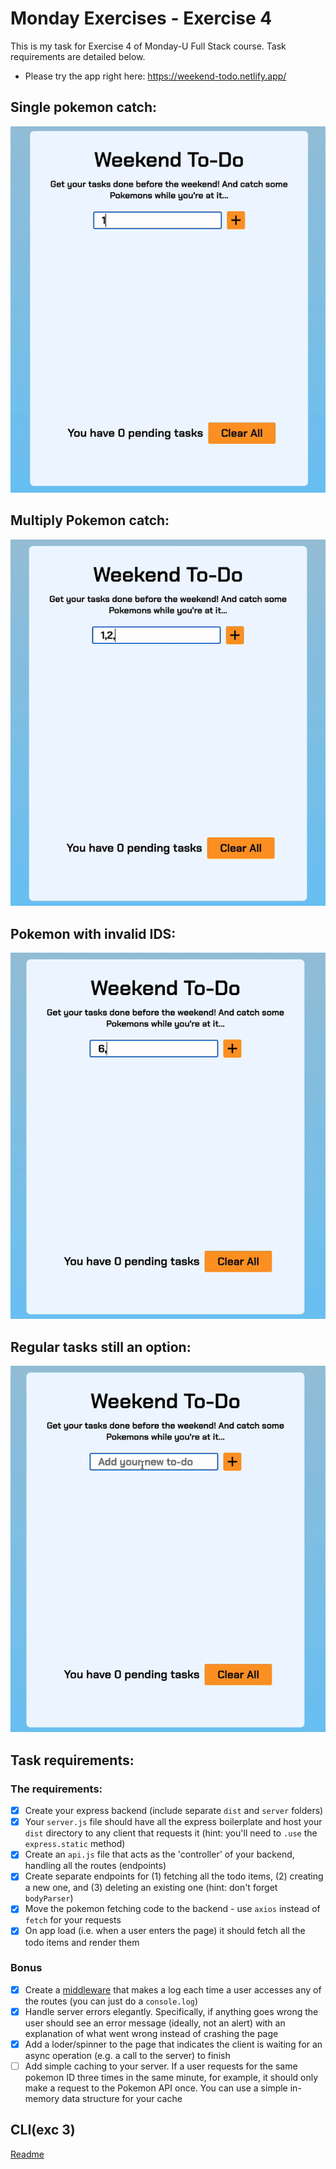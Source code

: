# Monday Exercises - Exercise 4

This is my task for Exercise 4 of Monday-U Full Stack course. Task requirements are detailed below.

-  Please try the app right here: https://weekend-todo.netlify.app/

## Single pokemon catch:

![single pokemon](./dist/assets/singlePokemon.gif)

## Multiply Pokemon catch:

![multiple pokemon](./dist/assets/multiplePokemon.gif)

## Pokemon with invalid IDS:

![invalid pokemon](./dist/assets/invalidPokemon.gif)

## Regular tasks still an option:

![regular tasks](./dist/assets/tasks.gif)

## Task requirements:

### The requirements:

-  [x] Create your express backend (include separate `dist` and `server` folders)
-  [x] Your `server.js` file should have all the express boilerplate and host your `dist` directory to any client that requests it (hint: you'll need to `.use` the `express.static` method)
-  [x] Create an `api.js` file that acts as the 'controller' of your backend, handling all the routes (endpoints)
-  [x] Create separate endpoints for (1) fetching all the todo items, (2) creating a new one, and (3) deleting an existing one (hint: don't forget `bodyParser`)
-  [x] Move the pokemon fetching code to the backend - use `axios` instead of `fetch` for your requests
-  [x] On app load (i.e. when a user enters the page) it should fetch all the todo items and render them

### Bonus

-  [x] Create a [middleware](https://expressjs.com/en/guide/using-middleware.html) that makes a log each time a user accesses any of the routes (you can just do a `console.log`)
-  [x] Handle server errors elegantly. Specifically, if anything goes wrong the user should see an error message (ideally, not an alert) with an explanation of what went wrong instead of crashing the page
-  [x] Add a loder/spinner to the page that indicates the client is waiting for an async operation (e.g. a call to the server) to finish
-  [ ] Add simple caching to your server. If a user requests for the same pokemon ID three times in the same minute, for example, it should only make a request to the Pokemon API once. You can use a simple in-memory data structure for your cache

## CLI(exc 3)

[Readme](./cli-ex3/README.md)
